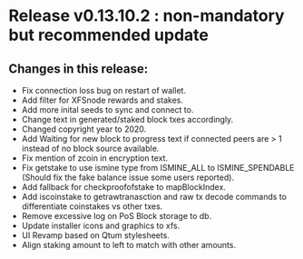 # Release v0.13.10.2 : <b>non-mandatory</b> but <b>recommended</b> update 
## Changes in this release:
- Fix connection loss bug on restart of wallet.
- Add filter for XFSnode rewards and stakes.
- Add more inital seeds to sync and connect to.
- Change text in generated/staked block txes accordingly.
- Changed copyright year to 2020.
- Add Waiting for new block to progress text if connected peers are > 1 instead of no block source available.
- Fix mention of zcoin in encryption text.
- Fix getstake to use ismine type from ISMINE_ALL to ISMINE_SPENDABLE (Should fix the fake balance issue some users reported).
- Add fallback for checkproofofstake to mapBlockIndex.
- Add iscoinstake to getrawtranasction and raw tx decode commands to differentiate coinstakes vs other txes.
- Remove excessive log on PoS Block storage to db.
- Update installer icons and graphics to xfs.
- UI Revamp based on Qtum stylesheets.
- Align staking amount to left to match with other amounts.